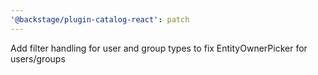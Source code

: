```yaml
---
'@backstage/plugin-catalog-react': patch
---
```


Add filter handling for user and group types to fix EntityOwnerPicker for users/groups
